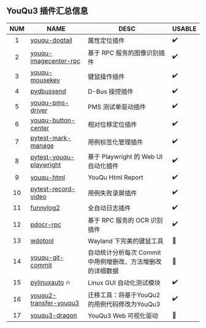 
## YouQu3 插件汇总信息

| NUM  | NAME                                                         | DESC                                                       | USABLE |
| :--: | ------------------------------------------------------------ | ---------------------------------------------------------- | ------ |
|  1   | [youqu-dogtail](https://github.com/funny-dream/youqu-dogtail) | 属性定位插件                                               | ✔️      |
|  2   | [youqu-imagecenter-rpc](https://github.com/funny-dream/youqu-imagecenter-rpc) | 基于 RPC 服务的图像识别插件                                | ✔️      |
|  3   | [youqu-mousekey](https://github.com/funny-dream/youqu-mousekey) | 键鼠操作插件                                               | ✔️      |
|  4   | [pydbussend](https://github.com/funny-dream/pydbussend)      | D-Bus 操控插件                                             | ✔️      |
|  5   | [youqu-pms-driver](https://github.com/funny-dream/youqu-pms-driver) | PMS 测试单驱动插件                                         | ✔️      |
|  6   | [youqu-button-center](https://github.com/funny-dream/youqu-button-center) | 相对位移定位插件                                           | ✔️      |
|  7   | [pytest-mark-manage](https://github.com/funny-dream/pytest-mark-manage) | 用例标签化管理插件                                         | ✔️      |
|  8   | [pytest-youqu-playwright](https://github.com/funny-dream/pytest-youqu-playwright) | 基于 Playwright 的 Web UI 自动化插件                       | ✔️      |
|  9   | [youqu-html](https://github.com/funny-dream/youqu-html)      | YouQu Html Report                                          | ✔️      |
|  10  | [pytest-record-video](https://github.com/funny-dream/pytest-record-video) | 用例失败录屏插件                                           | ✔️      |
|  11  | [funnylog2](https://github.com/funny-dream/funnylog2/)       | 全自动日志插件                                             | ✔️      |
|  12  | [pdocr-rpc](https://linuxdeepin.github.io/pdocr-rpc/)        | 基于 RPC 服务的 OCR 识别插件                               | ✔️      |
|  13  | [wdotool](https://github.com/funny-dream/wdotool)            | Wayland 下完美的键鼠工具                                   | 🚧      |
|  14  | [youqu-git-commit](https://github.com/funny-dream/youqu-git-commit) | 自动统计分析每次 Commit 中用例增删改、方法增删改的详细数据 | 🚧      |
|  15  | [pylinuxauto](https://github.com/funny-dream/pylinuxauto) 🔥  | Linux GUI 自动化测试模块                                   | ✔️      |
|  16  | [youqu2-transfer-youqu3](https://github.com/funny-dream/youqu2-transfer-youqu3) | 迁移工具：将基于YouQu2的用例代码修改为YouQu3               | ✔️      |
|  17  | [youqu3-dragon](https://github.com/funny-dream/youqu3-dragon) | YouQu3 Web 可视化驱动                                      | 🚧      |

